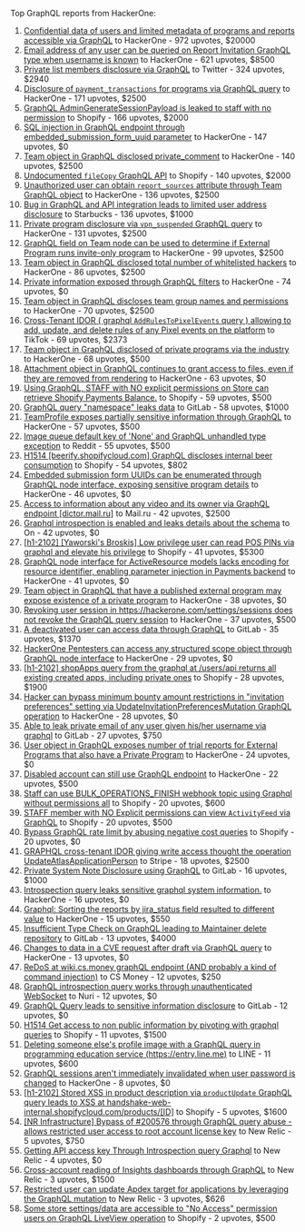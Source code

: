 Top GraphQL reports from HackerOne:

1. [Confidential data of users and limited metadata of programs and reports accessible via GraphQL](https://hackerone.com/reports/489146) to HackerOne - 972 upvotes, $20000
2. [Email address of any user can be queried on Report Invitation GraphQL type when username is known](https://hackerone.com/reports/792927) to HackerOne - 621 upvotes, $8500
3. [Private list members disclosure via GraphQL](https://hackerone.com/reports/885539) to Twitter - 324 upvotes, $2940
4. [Disclosure of `payment_transactions` for programs via GraphQL query](https://hackerone.com/reports/707433) to HackerOne - 171 upvotes, $2500
5. [GraphQL AdminGenerateSessionPayload is leaked to staff with no permission](https://hackerone.com/reports/898528) to Shopify - 166 upvotes, $2000
6. [SQL injection in GraphQL endpoint through embedded_submission_form_uuid parameter](https://hackerone.com/reports/435066) to HackerOne - 147 upvotes, $0
7. [Team object in GraphQL disclosed private_comment](https://hackerone.com/reports/978143) to HackerOne - 140 upvotes, $2500
8. [Undocumented `fileCopy` GraphQL API](https://hackerone.com/reports/981472) to Shopify - 140 upvotes, $2000
9. [Unauthorized user can obtain `report_sources` attribute through Team GraphQL object](https://hackerone.com/reports/770209) to HackerOne - 136 upvotes, $2500
10. [Bug in GraphQL and API integration leads to limited user address disclosure](https://hackerone.com/reports/473742) to Starbucks - 136 upvotes, $1000
11. [Private program disclosure via `vpn_suspended` GraphQL query](https://hackerone.com/reports/715192) to HackerOne - 131 upvotes, $2500
12. [GraphQL field on Team node can be used to determine if External Program runs invite-only program](https://hackerone.com/reports/877642) to HackerOne - 99 upvotes, $2500
13. [Team object in GraphQL disclosed total number of whitelisted hackers](https://hackerone.com/reports/342978) to HackerOne - 86 upvotes, $2500
14. [Private information exposed through GraphQL filters](https://hackerone.com/reports/645299) to HackerOne - 74 upvotes, $0
15. [Team object in GraphQL discloses team group names and permissions](https://hackerone.com/reports/343464) to HackerOne - 70 upvotes, $2500
16. [Cross-Tenant IDOR ( graphql `AddRulesToPixelEvents` query ) allowing to add, update, and delete rules of any Pixel events on the platform](https://hackerone.com/reports/984965) to TikTok - 69 upvotes, $2373
17. [Team object in GraphQL disclosed of private programs via the industry](https://hackerone.com/reports/707406) to HackerOne - 68 upvotes, $500
18. [Attachment object in GraphQL continues to grant access to files, even if they are removed from rendering](https://hackerone.com/reports/1132606) to HackerOne - 63 upvotes, $0
19. [Using GraphQL, STAFF with NO explicit permissions on Store can retrieve Shopify Payments Balance.](https://hackerone.com/reports/417170) to Shopify - 59 upvotes, $500
20. [GraphQL query "namespace" leaks data](https://hackerone.com/reports/614355) to GitLab - 58 upvotes, $1000
21. [TeamProfile exposes partially sensitive information through GraphQL](https://hackerone.com/reports/389600) to HackerOne - 57 upvotes, $500
22. [Image queue default key of 'None' and GraphQL unhandled type exception](https://hackerone.com/reports/996041) to Reddit - 55 upvotes, $500
23. [H1514 [beerify.shopifycloud.com] GraphQL discloses internal beer consumption](https://hackerone.com/reports/419883) to Shopify - 54 upvotes, $802
24. [Embedded submission form UUIDs can be enumerated through GraphQL node interface, exposing sensitive program details](https://hackerone.com/reports/447930) to HackerOne - 46 upvotes, $0
25. [Access to information about any video and its owner via GraphQL endpoint [dictor.mail.ru]](https://hackerone.com/reports/924914) to Mail.ru - 42 upvotes, $2500
26. [Graphql introspection is enabled and leaks details about the schema](https://hackerone.com/reports/1132803) to On  - 42 upvotes, $0
27. [[h1-2102] [Yaworski's Broskis] Low privilege user can read POS PINs via graphql and elevate his privilege](https://hackerone.com/reports/1091303) to Shopify - 41 upvotes, $5300
28. [GraphQL node interface for ActiveResource models lacks encoding for resource identifier, enabling parameter injection in Payments backend](https://hackerone.com/reports/800231) to HackerOne - 41 upvotes, $0
29. [Team object in GraphQL that have a published external program may expose existence of a private program](https://hackerone.com/reports/347937) to HackerOne - 38 upvotes, $0
30. [Revoking user session in https://hackerone.com/settings/sessions does not revoke the GraphQL query session](https://hackerone.com/reports/417382) to HackerOne - 37 upvotes, $500
31. [A deactivated user can access data through GraphQL](https://hackerone.com/reports/1192460) to GitLab - 35 upvotes, $1370
32. [HackerOne Pentesters can access any structured scope object through GraphQL node interface](https://hackerone.com/reports/781150) to HackerOne - 29 upvotes, $0
33. [[h1-2102] shopApps query from the graphql at /users/api returns all existing created apps, including private ones](https://hackerone.com/reports/1085332) to Shopify - 28 upvotes, $1900
34. [Hacker can bypass minimum bounty amount restrictions in "invitation preferences" setting via UpdateInvitationPreferencesMutation GraphQL operation](https://hackerone.com/reports/981036) to HackerOne - 28 upvotes, $0
35. [Able to leak private email of any user given his/her username via graphql](https://hackerone.com/reports/972355) to GitLab - 27 upvotes, $750
36. [User object in GraphQL exposes number of trial reports for External Programs that also have a Private Program](https://hackerone.com/reports/350964) to HackerOne - 24 upvotes, $0
37. [Disabled account can still use GraphQL endpoint](https://hackerone.com/reports/608656) to HackerOne - 22 upvotes, $500
38. [Staff  can use BULK_OPERATIONS_FINISH webhook topic using Graphql without permissions all](https://hackerone.com/reports/1350095) to Shopify - 20 upvotes, $600
39. [STAFF member with NO Explicit permissions can view `ActivityFeed` via GraphQL](https://hackerone.com/reports/528940) to Shopify - 20 upvotes, $500
40. [Bypass GraphQL rate limit by abusing negative cost queries](https://hackerone.com/reports/481518) to Shopify - 20 upvotes, $0
41. [GRAPHQL cross-tenant IDOR giving write access thought the operation UpdateAtlasApplicationPerson](https://hackerone.com/reports/1066203) to Stripe - 18 upvotes, $2500
42. [Private System Note Disclosure using GraphQL](https://hackerone.com/reports/633001) to GitLab - 16 upvotes, $1000
43. [Introspection query leaks sensitive graphql system information.](https://hackerone.com/reports/291531) to HackerOne - 16 upvotes, $0
44. [Graphql: Sorting the reports by jira_status field resulted to different value](https://hackerone.com/reports/955286) to HackerOne - 15 upvotes, $550
45. [Insufficient Type Check on GraphQL leading to Maintainer delete repository](https://hackerone.com/reports/858671) to GitLab - 13 upvotes, $4000
46. [Changes to data in a CVE request after draft via GraphQL query](https://hackerone.com/reports/813300) to HackerOne - 13 upvotes, $0
47. [ReDoS at wiki.cs.money graphQL endpoint (AND probably a kind of command injection)](https://hackerone.com/reports/1000567) to CS Money - 12 upvotes, $250
48. [GraphQL introspection query works through unauthenticated WebSocket](https://hackerone.com/reports/862835) to Nuri - 12 upvotes, $0
49. [GraphQL Query leads to sensitive information disclosure](https://hackerone.com/reports/985124) to GitLab - 12 upvotes, $0
50. [H1514 Get access to non public information by pivoting with graphql queries](https://hackerone.com/reports/423388) to Shopify - 11 upvotes, $1500
51. [Deleting someone else's profile image with a GraphQL query in programming education service (https://entry.line.me)](https://hackerone.com/reports/952095) to LINE - 11 upvotes, $600
52. [GraphQL sessions aren't immediately invalidated when user password is changed](https://hackerone.com/reports/283847) to HackerOne - 8 upvotes, $0
53. [[h1-2102] Stored XSS in product description via `productUpdate` GraphQL query leads to XSS at handshake-web-internal.shopifycloud.com/products/[ID]](https://hackerone.com/reports/1085546) to Shopify - 5 upvotes, $1600
54. [[NR Infrastructure] Bypass of #200576 through GraphQL query abuse - allows restricted user access to root account license key](https://hackerone.com/reports/276174) to New Relic - 5 upvotes, $750
55. [Getting API access key Through  Introspection query Graphql](https://hackerone.com/reports/969456) to New Relic - 4 upvotes, $0
56. [Cross-account reading of Insights dashboards through GraphQL](https://hackerone.com/reports/765565) to New Relic - 3 upvotes, $1500
57. [Restricted user can update Apdex target for applications by leveraging the GraphQL mutation](https://hackerone.com/reports/776449) to New Relic - 3 upvotes, $626
58. [Some store settings/data are accessible to "No Access" permission users on GraphQL LiveView operation](https://hackerone.com/reports/409973) to Shopify - 2 upvotes, $500
